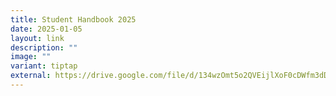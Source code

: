 ```yaml
---
title: Student Handbook 2025
date: 2025-01-05
layout: link
description: ""
image: ""
variant: tiptap
external: https://drive.google.com/file/d/134wzOmt5o2QVEijlXoF0cDWfm3dD8NG_/view?usp=drive_link
---
```

